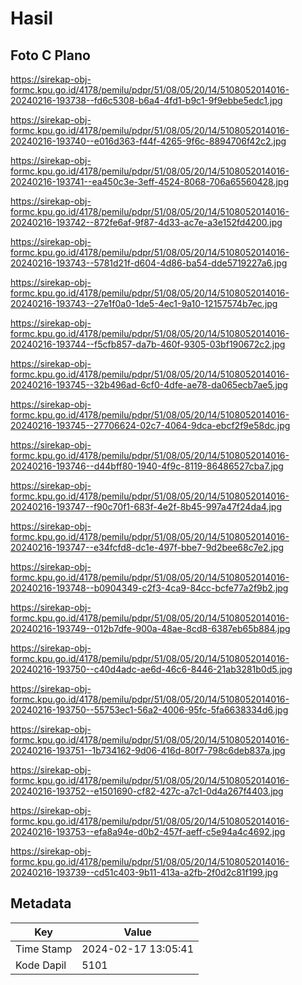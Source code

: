 # Hasil

## Foto C Plano

https://sirekap-obj-formc.kpu.go.id/4178/pemilu/pdpr/51/08/05/20/14/5108052014016-20240216-193738--fd6c5308-b6a4-4fd1-b9c1-9f9ebbe5edc1.jpg

https://sirekap-obj-formc.kpu.go.id/4178/pemilu/pdpr/51/08/05/20/14/5108052014016-20240216-193740--e016d363-f44f-4265-9f6c-8894706f42c2.jpg

https://sirekap-obj-formc.kpu.go.id/4178/pemilu/pdpr/51/08/05/20/14/5108052014016-20240216-193741--ea450c3e-3eff-4524-8068-706a65560428.jpg

https://sirekap-obj-formc.kpu.go.id/4178/pemilu/pdpr/51/08/05/20/14/5108052014016-20240216-193742--872fe6af-9f87-4d33-ac7e-a3e152fd4200.jpg

https://sirekap-obj-formc.kpu.go.id/4178/pemilu/pdpr/51/08/05/20/14/5108052014016-20240216-193743--5781d21f-d604-4d86-ba54-dde5719227a6.jpg

https://sirekap-obj-formc.kpu.go.id/4178/pemilu/pdpr/51/08/05/20/14/5108052014016-20240216-193743--27e1f0a0-1de5-4ec1-9a10-12157574b7ec.jpg

https://sirekap-obj-formc.kpu.go.id/4178/pemilu/pdpr/51/08/05/20/14/5108052014016-20240216-193744--f5cfb857-da7b-460f-9305-03bf190672c2.jpg

https://sirekap-obj-formc.kpu.go.id/4178/pemilu/pdpr/51/08/05/20/14/5108052014016-20240216-193745--32b496ad-6cf0-4dfe-ae78-da065ecb7ae5.jpg

https://sirekap-obj-formc.kpu.go.id/4178/pemilu/pdpr/51/08/05/20/14/5108052014016-20240216-193745--27706624-02c7-4064-9dca-ebcf2f9e58dc.jpg

https://sirekap-obj-formc.kpu.go.id/4178/pemilu/pdpr/51/08/05/20/14/5108052014016-20240216-193746--d44bff80-1940-4f9c-8119-86486527cba7.jpg

https://sirekap-obj-formc.kpu.go.id/4178/pemilu/pdpr/51/08/05/20/14/5108052014016-20240216-193747--f90c70f1-683f-4e2f-8b45-997a47f24da4.jpg

https://sirekap-obj-formc.kpu.go.id/4178/pemilu/pdpr/51/08/05/20/14/5108052014016-20240216-193747--e34fcfd8-dc1e-497f-bbe7-9d2bee68c7e2.jpg

https://sirekap-obj-formc.kpu.go.id/4178/pemilu/pdpr/51/08/05/20/14/5108052014016-20240216-193748--b0904349-c2f3-4ca9-84cc-bcfe77a2f9b2.jpg

https://sirekap-obj-formc.kpu.go.id/4178/pemilu/pdpr/51/08/05/20/14/5108052014016-20240216-193749--012b7dfe-900a-48ae-8cd8-6387eb65b884.jpg

https://sirekap-obj-formc.kpu.go.id/4178/pemilu/pdpr/51/08/05/20/14/5108052014016-20240216-193750--c40d4adc-ae6d-46c6-8446-21ab3281b0d5.jpg

https://sirekap-obj-formc.kpu.go.id/4178/pemilu/pdpr/51/08/05/20/14/5108052014016-20240216-193750--55753ec1-56a2-4006-95fc-5fa6638334d6.jpg

https://sirekap-obj-formc.kpu.go.id/4178/pemilu/pdpr/51/08/05/20/14/5108052014016-20240216-193751--1b734162-9d06-416d-80f7-798c6deb837a.jpg

https://sirekap-obj-formc.kpu.go.id/4178/pemilu/pdpr/51/08/05/20/14/5108052014016-20240216-193752--e1501690-cf82-427c-a7c1-0d4a267f4403.jpg

https://sirekap-obj-formc.kpu.go.id/4178/pemilu/pdpr/51/08/05/20/14/5108052014016-20240216-193753--efa8a94e-d0b2-457f-aeff-c5e94a4c4692.jpg

https://sirekap-obj-formc.kpu.go.id/4178/pemilu/pdpr/51/08/05/20/14/5108052014016-20240216-193739--cd51c403-9b11-413a-a2fb-2f0d2c81f199.jpg


## Metadata

| Key        | Value               |
| ---------- | ------------------- |
| Time Stamp | 2024-02-17 13:05:41 |
| Kode Dapil | 5101                |



